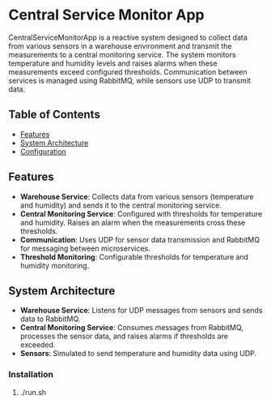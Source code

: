 # Central Service Monitor App


CentralServiceMonitorApp is a reactive system designed to collect data from various sensors in a warehouse environment and transmit the measurements to a central monitoring service. The system monitors temperature and humidity levels and raises alarms when these measurements exceed configured thresholds. Communication between services is managed using RabbitMQ, while sensors use UDP to transmit data.

## Table of Contents

- [Features](#features)
- [System Architecture](#system-architecture)
- [Configuration](#configuration)

## Features

- **Warehouse Service**: Collects data from various sensors (temperature and humidity) and sends it to the central monitoring service.
- **Central Monitoring Service**: Configured with thresholds for temperature and humidity. Raises an alarm when the measurements cross these thresholds.
- **Communication**: Uses UDP for sensor data transmission and RabbitMQ for messaging between microservices.
- **Threshold Monitoring**: Configurable thresholds for temperature and humidity monitoring.


## System Architecture

- **Warehouse Service**: Listens for UDP messages from sensors and sends data to RabbitMQ.
- **Central Monitoring Service**: Consumes messages from RabbitMQ, processes the sensor data, and raises alarms if thresholds are exceeded.
- **Sensors**: Simulated to send temperature and humidity data using UDP.




### Installation

1. ./run.sh
